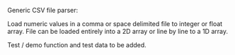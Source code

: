 Generic CSV file parser:

Load numeric values in a comma or space delimited file to integer or float array.
File can be loaded entirely into a 2D array or line by line to a 1D array.

Test / demo function and test data to be added.
